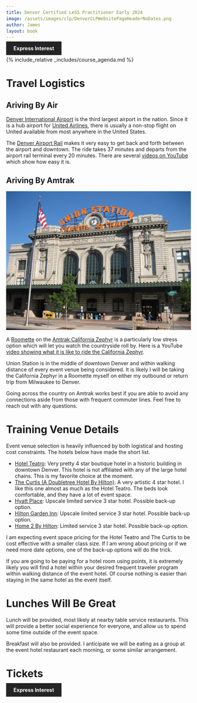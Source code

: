 ```yaml
---
title: Denver Certified LeSS Practitioner Early 2024
image: /assets/images/clp/DenverCLPWebsitePageHeaderNoDates.png
author: James
layout: book
---
```


<a class="wx-button" href="https://forms.gle/BdgCsuuPQbRME8Ug6" style="background:rgba(36,36,36,1);color:white;padding:10px 20px;text-decoration:none;font-weight:bold;" target="_blank">Express Interest</a>

{% include_relative _includes/course_agenda.md %}

# Travel Logistics

## Ariving By Air
[Denver International Airport](https://www.flydenver.com/) is the third largest airport in the nation. Since it is a hub airport for [United Airlines](https://www.united.com/), there is usually a non-stop flight on United available from most anywhere in the United States.

The [Denver Airport Rail](https://www.denver.org/about-denver/transportation/denver-airport-rail/) makes it very easy to get back and forth between the airport and downtown. The ride takes 37 minutes and departs from the airport rail terminal every 20 minutes. There are several [videos on YouTube](https://www.youtube.com/watch?v=wg2NzlTpcAY) which show how easy it is.

## Ariving By Amtrak

![Denver Union Station](/assets/images/clp/Denver_union_station.jpg)

A [Roomette](https://www.amtrak.com/onboard/onboard-accommodations-for-all-your-needs/sleeper-car-accommodations/roomettes.html) on the [Amtrak California Zephyr](https://www.amtrak.com/california-zephyr-train) is a particularly low stress option which will let you watch the countryside roll by. Here is a YouTube [video showing what it is like to ride the California Zephyr](https://www.youtube.com/watch?v=m1gRPEZdKyI).

Union Station is in the middle of downtown Denver and within walking distance of every event venue being considered. It is likely I will be taking the California Zephyr in a Roomette myself on either my outbound or return trip from Milwaukee to Denver.

Going across the country on Amtrak works best if you are able to avoid any connections aside from those with frequent commuter lines. Feel free to reach out with any questions.


# Training Venue Details

Event venue selection is heavily influenced by both logistical and hosting cost constraints. The hotels below have made the short list.

* [Hotel Teatro](https://www.hotelteatro.com/): Very pretty 4 star boutique hotel in a historic building in downtown Denver. This hotel is not affiliated with any of the large hotel chains. This is my favorite choice at the moment.
* [The Curtis (A Doubletree Hotel By Hilton)](https://www.thecurtis.com/): A very artistic 4 star hotel. I like this one almost as much as the Hotel Teatro. The beds look comfortable, and they have a lot of event space.
* [Hyatt Place](https://www.hyatt.com/hyatt-place/denzd-hyatt-place-denver-downtown): Upscale limited service 3 star hotel. Possible back-up option.
* [Hilton Garden Inn](https://www.hilton.com/en/hotels/denddgi-hilton-garden-inn-denver-downtown/): Upscale limited service 3 star hotel. Possible back-up option.
* [Home 2 By Hilton](https://www.hilton.com/en/hotels/dentiht-home2-suites-denver-downtown-convention-center/): Limited service 3 star hotel. Possible back-up option.

I am expecting event space pricing for the Hotel Teatro and The Curtis to be cost effective with a smaller class size. If I am wrong about pricing or if we need more date options, one of the back-up options will do the trick.

If you are going to be paying for a hotel room using points, it is extremely likely you will find a hotel within your desired frequent traveler program within walking distance of the event hotel. Of course nothing is easier than staying in the same hotel as the event itself.

# Lunches Will Be Great

Lunch will be provided, most likely at nearby table service restaurants. This will provide a better social experience for everyone, and allow us to spend some time outside of the event space.

Breakfast will also be provided. I anticipate we will be eating as a group at the event hotel restaurant each morning, or some similar arrangement.

# Tickets

<a class="wx-button" href="https://forms.gle/BdgCsuuPQbRME8Ug6" style="background:rgba(36,36,36,1);color:white;padding:10px 20px;text-decoration:none;font-weight:bold;" target="_blank">Express Interest</a>



